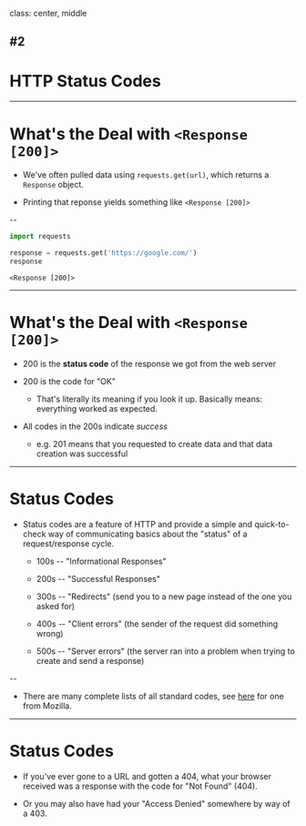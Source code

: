 class: center, middle

## #2
# HTTP Status Codes

---

# What's the Deal with `<Response [200]>`

- We've often pulled data using `requests.get(url)`, which returns a `Response` object.

- Printing that reponse yields something like `<Response [200]>`

--

```python
import requests

response = requests.get('https://google.com/')
response
```
```
<Response [200]>
```

---

# What's the Deal with `<Response [200]>`

- 200 is the **status code** of the response we got from the web server

- 200 is the code for "OK"

  - That's literally its meaning if you look it up. Basically means: everything worked as expected.

- All codes in the 200s indicate *success*

  - e.g. 201 means that you requested to create data and that data creation was successful

---

# Status Codes

- Status codes are a feature of HTTP and provide a simple and quick-to-check way of communicating basics about the "status" of a request/response cycle.

  - 100s -- "Informational Responses"

  - 200s -- "Successful Responses"

  - 300s -- "Redirects" (send you to a new page instead of the one you asked for)

  - 400s -- "Client errors" (the sender of the request did something wrong)

  - 500s -- "Server errors" (the server ran into a problem when trying to create and send a response)

--

- There are many complete lists of all standard codes, see [here](https://developer.mozilla.org/en-US/docs/Web/HTTP/Status) for one from Mozilla.

---

# Status Codes

- If you've ever gone to a URL and gotten a 404, what your browser received was a response with the code for "Not Found" (404).

- Or you may also have had your "Access Denied" somewhere by way of a 403.
